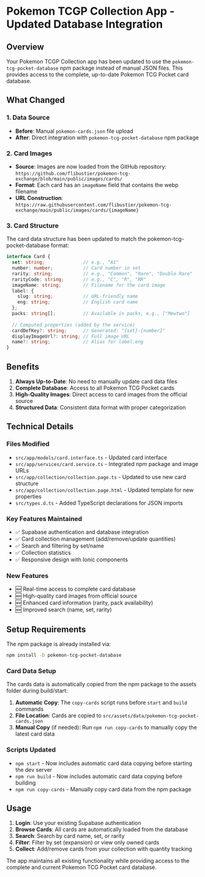 # Pokemon TCGP Collection App - Updated Database Integration

## Overview

Your Pokemon TCGP Collection app has been updated to use the `pokemon-tcg-pocket-database` npm package instead of manual JSON files. This provides access to the complete, up-to-date Pokemon TCG Pocket card database.

## What Changed

### 1. Data Source
- **Before**: Manual `pokemon-cards.json` file upload
- **After**: Direct integration with `pokemon-tcg-pocket-database` npm package

### 2. Card Images
- **Source**: Images are now loaded from the GitHub repository: `https://github.com/flibustier/pokemon-tcg-exchange/blob/main/public/images/cards/`
- **Format**: Each card has an `imageName` field that contains the webp filename
- **URL Construction**: `https://raw.githubusercontent.com/flibustier/pokemon-tcg-exchange/main/public/images/cards/{imageName}`

### 3. Card Structure
The card data structure has been updated to match the pokemon-tcg-pocket-database format:

```typescript
interface Card {
  set: string;              // e.g., "A1"
  number: number;           // Card number in set
  rarity: string;           // e.g., "Common", "Rare", "Double Rare"
  rarityCode: string;       // e.g., "C", "R", "RR"
  imageName: string;        // Filename for the card image
  label: {
    slug: string;           // URL-friendly name
    eng: string;            // English card name
  };
  packs: string[];          // Available in packs, e.g., ["Mewtwo"]
  
  // Computed properties (added by the service)
  cardDefKey?: string;      // Generated: "{set}-{number}"
  displayImageUrl?: string; // Full image URL
  name?: string;            // Alias for label.eng
}
```

## Benefits

1. **Always Up-to-Date**: No need to manually update card data files
2. **Complete Database**: Access to all Pokemon TCG Pocket cards
3. **High-Quality Images**: Direct access to card images from the official source
4. **Structured Data**: Consistent data format with proper categorization

## Technical Details

### Files Modified
- `src/app/models/card.interface.ts` - Updated card interface
- `src/app/services/card.service.ts` - Integrated npm package and image URLs
- `src/app/collection/collection.page.ts` - Updated to use new card structure
- `src/app/collection/collection.page.html` - Updated template for new properties
- `src/types.d.ts` - Added TypeScript declarations for JSON imports

### Key Features Maintained
- ✅ Supabase authentication and database integration
- ✅ Card collection management (add/remove/update quantities)
- ✅ Search and filtering by set/name
- ✅ Collection statistics
- ✅ Responsive design with Ionic components

### New Features
- 🆕 Real-time access to complete card database
- 🆕 High-quality card images from official source
- 🆕 Enhanced card information (rarity, pack availability)
- 🆕 Improved search (name, set, rarity)

## Setup Requirements

The npm package is already installed via:
```bash
npm install -D pokemon-tcg-pocket-database
```

### Card Data Setup

The cards data is automatically copied from the npm package to the assets folder during build/start:

1. **Automatic Copy**: The `copy-cards` script runs before `start` and `build` commands
2. **File Location**: Cards are copied to `src/assets/data/pokemon-tcg-pocket-cards.json`
3. **Manual Copy** (if needed): Run `npm run copy-cards` to manually copy the latest card data

### Scripts Updated

- `npm start` - Now includes automatic card data copying before starting the dev server
- `npm run build` - Now includes automatic card data copying before building
- `npm run copy-cards` - Manually copy card data from the npm package

## Usage

1. **Login**: Use your existing Supabase authentication
2. **Browse Cards**: All cards are automatically loaded from the database
3. **Search**: Search by card name, set, or rarity
4. **Filter**: Filter by set (expansion) or view only owned cards
5. **Collect**: Add/remove cards from your collection with quantity tracking

The app maintains all existing functionality while providing access to the complete and current Pokemon TCG Pocket card database.